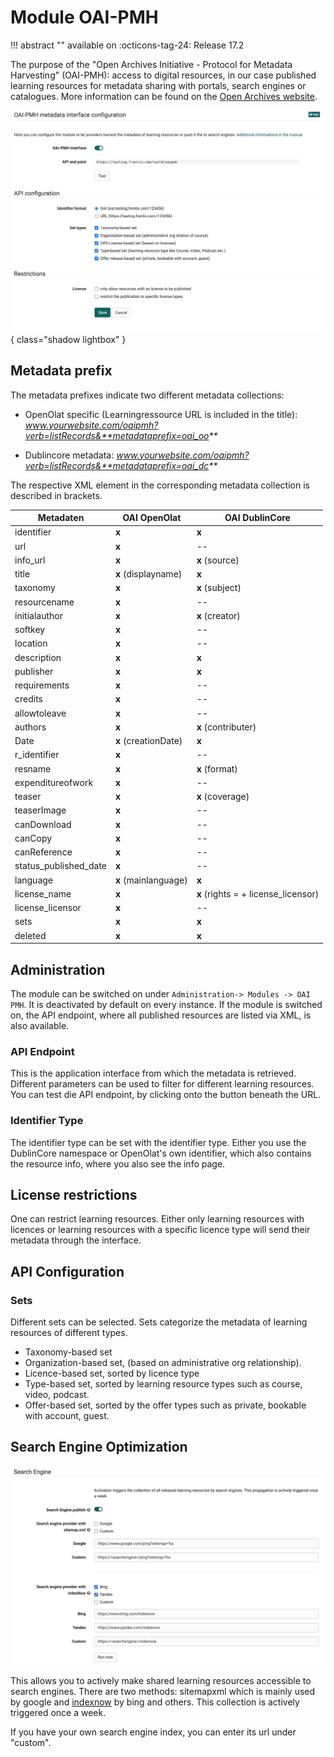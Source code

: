 # Module OAI-PMH

!!! abstract ""
    available on :octicons-tag-24: Release 17.2 

The purpose of the "Open Archives Initiative - Protocol for Metadata Harvesting" (OAI-PMH): access to digital resources, in our case published learning resources for metadata sharing with portals, search engines or catalogues. More information can be found on the [Open Archives website](https://www.openarchives.org).

![Administration-Module Overview](assets/OAI-PMH.jpg){ class="shadow lightbox" }

## Metadata prefix

The metadata prefixes indicate two different metadata collections:

* OpenOlat specific (Learningressource URL is included in the title): _www.yourwebsite.com/oaipmh?verb=listRecords&**metadataprefix=oai_oo**_

* Dublincore metadata: _www.yourwebsite.com/oaipmh?verb=listRecords&**metadataprefix=oai_dc**_


The respective XML element in the corresponding metadata collection is described in brackets.

Metadaten | OAI OpenOlat | OAI DublinCore
---------|----------|---------
 identifier | **x** | **x**
 url | **x** | --
 info_url | **x** | **x** (source)
 title | **x** (displayname) | **x**
 taxonomy | **x** | **x** (subject)
 resourcename| **x** | --
 initialauthor| **x** | **x** (creator)
 softkey| **x** | --
 location| **x** | --
 description| **x** | **x**
 publisher| **x** | **x**
 requirements| **x** | --
 credits| **x** | --
 allowtoleave| **x** | --
 authors | **x** | **x** (contributer)
 Date |  **x** (creationDate) | **x**
 r_identifier | **x** | --
 resname | **x** | **x** (format)
 expenditureofwork | **x** | --
 teaser | **x** | **x** (coverage)
 teaserImage | **x** | --
 canDownload | **x** | --
 canCopy | **x** | --
 canReference | **x** | --
 status_published_date | **x** | --
 language  |**x** (mainlanguage) | **x**  
 license_name | **x** | **x** (rights = + license_licensor)
 license_licensor | **x** | --
 sets | **x** | **x**
 deleted | **x** | **x**

## Administration

The module can be switched on under `Administration-> Modules -> OAI PMH`. It is deactivated by default on every instance. If the module is switched on, the API endpoint, where all published resources are listed via XML, is also available.

### API Endpoint

This is the application interface from which the metadata is retrieved. Different parameters can be used to filter for different learning resources. You can test die API endpoint, by clicking onto the button beneath the URL.

### Identifier Type

The identifier type can be set with the identifier type. Either you use the DublinCore namespace or OpenOlat's own identifier, which also contains the resource info, where you also see the info page.

## License restrictions

One can restrict learning resources. Either only learning resources with licences or learning resources with a specific licence type will send their metadata through the interface.


## API Configuration

### Sets
Different sets can be selected. Sets categorize the metadata of learning resources of different types. 

* Taxonomy-based set
* Organization-based set, (based on administrative org relationship).
* Licence-based set, sorted by licence type
* Type-based set, sorted by learning resource types such as course, video, podcast.
* Offer-based set, sorted by the offer types such as private, bookable with account, guest.


## Search Engine Optimization

![Search engine sektion](assets/oai-seo.jpg)

This allows you to actively make shared learning resources accessible to search engines. There are two methods: sitemapxml which is mainly used by google and [indexnow](https://www.indexnow.org/index) by bing and others. This collection is actively triggered once a week.

If you have your own search engine index, you can enter its url under "custom".
